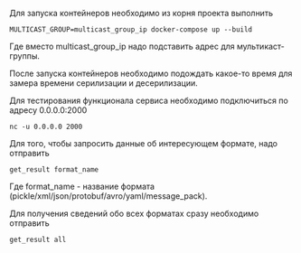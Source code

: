Для запуска контейнеров необходимо из корня проекта выполнить

```
MULTICAST_GROUP=multicast_group_ip docker-compose up --build
```

Где вместо multicast_group_ip надо подставить адрес для мультикаст-группы.

После запуска контейнеров необходимо подождать какое-то время для замера времени серилизации и десерилизации.

Для тестирования функционала сервиса необходимо подключиться по адресу 0.0.0.0:2000

```
nc -u 0.0.0.0 2000
```

Для того, чтобы запросить данные об интересующем формате, надо отправить

```
get_result format_name
```

Где format_name - название формата (pickle/xml/json/protobuf/avro/yaml/message_pack).

Для получения сведений обо всех форматах сразу необходимо отправить

```
get_result all
```
